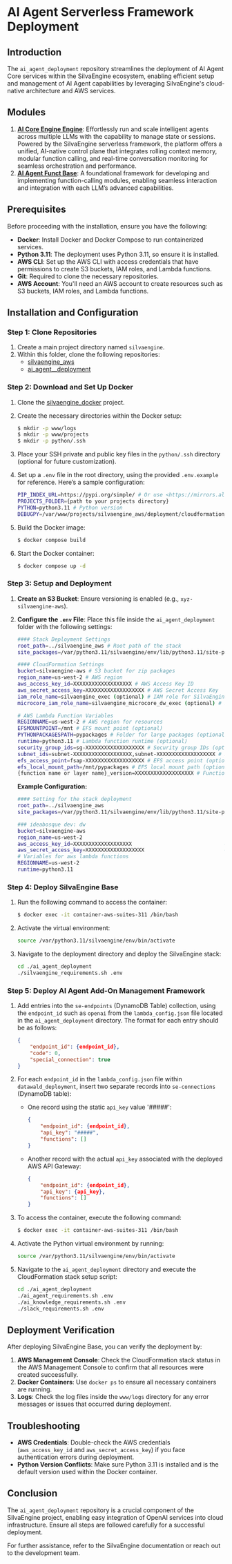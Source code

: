 # AI Agent Serverless Framework Deployment

## Introduction

The `ai_agent_deployment` repository streamlines the deployment of AI Agent Core services within the SilvaEngine ecosystem, enabling efficient setup and management of AI Agent capabilities by leveraging SilvaEngine's cloud-native architecture and AWS services.

## Modules
1. [**AI Core Engine Engine**](https://github.com/ideabosque/ai_agent_core_engine): Effortlessly run and scale intelligent agents across multiple LLMs with the capability to manage state or sessions. Powered by the SilvaEngine serverless framework, the platform offers a unified, AI-native control plane that integrates rolling context memory, modular function calling, and real-time conversation monitoring for seamless orchestration and performance.
2. [**AI Agent Funct Base**](https://github.com/ideabosque/ai_agent_funct_base): A foundational framework for developing and implementing function-calling modules, enabling seamless interaction and integration with each LLM’s advanced capabilities.

## Prerequisites

Before proceeding with the installation, ensure you have the following:

- **Docker**: Install Docker and Docker Compose to run containerized services.
- **Python 3.11**: The deployment uses Python 3.11, so ensure it is installed.
- **AWS CLI**: Set up the AWS CLI with access credentials that have permissions to create S3 buckets, IAM roles, and Lambda functions.
- **Git**: Required to clone the necessary repositories.
- **AWS Account**: You'll need an AWS account to create resources such as S3 buckets, IAM roles, and Lambda functions.

## Installation and Configuration

### Step 1: Clone Repositories

1. Create a main project directory named `silvaengine`.
2. Within this folder, clone the following repositories:
   - [silvaengine\_aws](https://github.com/ideabosque/silvaengine_aws)
   - [ai\_agent_\_deployment](https://github.com/ideabosque/ai_agent_deployment)

### Step 2: Download and Set Up Docker

1. Clone the [silvaengine\_docker](https://github.com/ideabosque/silvaengine_docker) project.

2. Create the necessary directories within the Docker setup:

   ```bash
   $ mkdir -p www/logs
   $ mkdir -p www/projects
   $ mkdir -p python/.ssh
   ```

3. Place your SSH private and public key files in the `python/.ssh` directory (optional for future customization).

4. Set up a `.env` file in the root directory, using the provided `.env.example` for reference. Here’s a sample configuration:

   ```bash
   PIP_INDEX_URL=https://pypi.org/simple/ # Or use <https://mirrors.aliyun.com/pypi/simple/> for users in China
   PROJECTS_FOLDER={path to your projects directory}
   PYTHON=python3.11 # Python version
   DEBUGPY=/var/www/projects/silvaengine_aws/deployment/cloudformation_stack.py # Debug Python file path
   ```

5. Build the Docker image:

   ```bash
   $ docker compose build
   ```

6. Start the Docker container:

   ```bash
   $ docker compose up -d
   ```

### Step 3: Setup and Deployment

1. **Create an S3 Bucket**: Ensure versioning is enabled (e.g., `xyz-silvaengine-aws`).
2. **Configure the ********`.env`******** File**: Place this file inside the `ai_agent_deployment` folder with the following settings:
   ```bash
   #### Stack Deployment Settings
   root_path=../silvaengine_aws # Root path of the stack
   site_packages=/var/python3.11/silvaengine/env/lib/python3.11/site-packages # Python packages path

   #### CloudFormation Settings
   bucket=silvaengine-aws # S3 bucket for zip packages
   region_name=us-west-2 # AWS region
   aws_access_key_id=XXXXXXXXXXXXXXXXXXX # AWS Access Key ID
   aws_secret_access_key=XXXXXXXXXXXXXXXXXXX # AWS Secret Access Key
   iam_role_name=silvaengine_exec (optional) # IAM role for SilvaEngine Base.
   microcore_iam_role_name=silvaengine_microcore_dw_exec (optional) # IAM role for silvaEngine microcore.

   # AWS Lambda Function Variables
   REGIONNAME=us-west-2 # AWS region for resources
   EFSMOUNTPOINT=/mnt # EFS mount point (optional)
   PYTHONPACKAGESPATH=pypackages # Folder for large packages (optional)
   runtime=python3.11 # Lambda function runtime (optional)
   security_group_ids=sg-XXXXXXXXXXXXXXXXXXX # Security group IDs (optional)
   subnet_ids=subnet-XXXXXXXXXXXXXXXXXXX,subnet-XXXXXXXXXXXXXXXXXXX # Subnet IDs (optional)
   efs_access_point=fsap-XXXXXXXXXXXXXXXXXXX # EFS access point (optional)
   efs_local_mount_path=/mnt/pypackages # EFS local mount path (optional)
   {function name or layer name}_version=XXXXXXXXXXXXXXXXXXX # Function or layer version (optional)
   ```

    **Example Configuration:**

    ```bash
    #### Setting for the stack deployment
    root_path=../silvaengine_aws                                                # The root path of the stack.
    site_packages=/var/python3.11/silvaengine/env/lib/python3.11/site-packages    # The path of the python packages.

    ### ideabosque dev: dw
    bucket=silvaengine-aws                                              # The S3 bucket to store the zip packages.
    region_name=us-west-2                                               # The AWS region.
    aws_access_key_id=XXXXXXXXXXXXXXXXXXX                              # AWS ACCESS KEY ID.
    aws_secret_access_key=XXXXXXXXXXXXXXXXXXX                          # AWS SECRET ACCESS KEY.
    # Variables for aws lambda functions
    REGIONNAME=us-west-2                                                # Region for resources, tasks, and workers.
    runtime=python3.11
    ```

### Step 4: Deploy SilvaEngine Base

1. Run the following command to access the container:

   ```bash
   $ docker exec -it container-aws-suites-311 /bin/bash
   ```

2. Activate the virtual environment:

   ```bash
   source /var/python3.11/silvaengine/env/bin/activate
   ```

3. Navigate to the deployment directory and deploy the SilvaEngine stack:

   ```bash
   cd ./ai_agent_deployment
   ./silvaengine_requirements.sh .env
   ```

### Step 5: Deploy AI Agent Add-On Management Framework

1. Add entries into the `se-endpoints` (DynamoDB Table) collection, using the `endpoint_id` such as `openai` from the `lambda_config.json` file located in the `ai_agent_deployment` directory. The format for each entry should be as follows:

   ```json
   {
       "endpoint_id": {endpoint_id},
       "code": 0,
       "special_connection": true
   }
   ```

2. For each `endpoint_id` in the `lambda_config.json` file within `datawald_deployment`, insert two separate records into `se-connections` (DynamoDB table):

   - One record using the static `api_key` value '#####':

     ```json
     {
         "endpoint_id": {endpoint_id},
         "api_key": "#####",
         "functions": []
     }
     ```

   - Another record with the actual `api_key` associated with the deployed AWS API Gateway:

     ```json
     {
         "endpoint_id": {endpoint_id},
         "api_key": {api_key},
         "functions": []
     }
     ```

3. To access the container, execute the following command:

   ```bash
   $ docker exec -it container-aws-suites-311 /bin/bash
   ```

4. Activate the Python virtual environment by running:

   ```bash
   source /var/python3.11/silvaengine/env/bin/activate
   ```

5. Navigate to the `ai_agent_deployment` directory and execute the CloudFormation stack setup script:

   ```bash
   cd ./ai_agent_deployment
   ./ai_agent_requirements.sh .env
   ./ai_knowledge_requirements.sh .env
   ./slack_requirements.sh .env
   ```

## Deployment Verification

After deploying SilvaEngine Base, you can verify the deployment by:

1. **AWS Management Console**: Check the CloudFormation stack status in the AWS Management Console to confirm that all resources were created successfully.
2. **Docker Containers**: Use `docker ps` to ensure all necessary containers are running.
3. **Logs**: Check the log files inside the `www/logs` directory for any error messages or issues that occurred during deployment.

## Troubleshooting

- **AWS Credentials**: Double-check the AWS credentials (`aws_access_key_id` and `aws_secret_access_key`) if you face authentication errors during deployment.
- **Python Version Conflicts**: Make sure Python 3.11 is installed and is the default version used within the Docker container.

## Conclusion

The `ai_agent_deployment` repository is a crucial component of the SilvaEngine project, enabling easy integration of OpenAI services into cloud infrastructure. Ensure all steps are followed carefully for a successful deployment.

For further assistance, refer to the SilvaEngine documentation or reach out to the development team.

